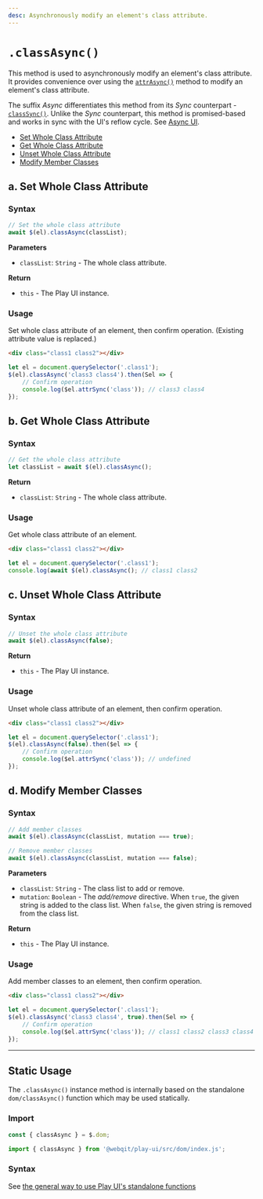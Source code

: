 ```yaml
---
desc: Asynchronously modify an element's class attribute.
---
```

# `.classAsync()`

This method is used to asynchronously modify an element's class attribute. It provides convenience over using the [`attrAsync()`](../attrasync) method to modify an element's class attribute.

The suffix *Async* differentiates this method from its *Sync* counterpart - [`classSync()`](../classsync). Unlike the *Sync* counterpart, this method is promised-based and works in sync with the UI's reflow cycle. See [Async UI](../../concepts#async-ui).

+ [Set Whole Class Attribute](#a-set-whole-class-attribute)
+ [Get Whole Class Attribute](#b-get-whole-class-attribute)
+ [Unset Whole Class Attribute](#c-unset-whole-class-attribute)
+ [Modify Member Classes](#d-modify-member-classes)

## a. Set Whole Class Attribute

### Syntax

```js
// Set the whole class attribute
await $(el).classAsync(classList);
```

**Parameters**

* `classList`: `String` - The whole class attribute.

**Return**

* `this` - The Play UI instance.

### Usage

Set whole class attribute of an element, then confirm operation. (Existing attribute value is replaced.)

```html
<div class="class1 class2"></div>
```

```js
let el = document.querySelector('.class1');
$(el).classAsync('class3 class4').then(Sel => {
    // Confirm operation
    console.log($el.attrSync('class')); // class3 class4
});
```

## b. Get Whole Class Attribute

### Syntax

```js
// Get the whole class attribute
let classList = await $(el).classAsync();
```

**Return**

* `classList`: `String` - The whole class attribute.

### Usage

Get whole class attribute of an element.

```html
<div class="class1 class2"></div>
```

```js
let el = document.querySelector('.class1');
console.log(await $(el).classAsync(); // class1 class2
```

## c. Unset Whole Class Attribute

### Syntax

```js
// Unset the whole class attribute
await $(el).classAsync(false);
```

**Return**

* `this` - The Play UI instance.

### Usage

Unset whole class attribute of an element, then confirm operation.

```html
<div class="class1 class2"></div>
```

```js
let el = document.querySelector('.class1');
$(el).classAsync(false).then($el => {
    // Confirm operation
    console.log($el.attrSync('class')); // undefined
});
```

## d. Modify Member Classes

### Syntax

```js
// Add member classes
await $(el).classAsync(classList, mutation === true);

// Remove member classes
await $(el).classAsync(classList, mutation === false);
```

**Parameters**

* `classList`: `String` - The class list to add or remove.
* `mutation`: `Boolean` - The *add/remove* directive. When `true`, the given string is added to the class list. When `false`, the given string is removed from the class list.

**Return**

* `this` - The Play UI instance.

### Usage

Add member classes to an element, then confirm operation.

```html
<div class="class1 class2"></div>
```

```js
let el = document.querySelector('.class1');
$(el).classAsync('class3 class4', true).then(Sel => {
    // Confirm operation
    console.log($el.attrSync('class')); // class1 class2 class3 class4
});
```

------

## Static Usage

The `.classAsync()` instance method is internally based on the standalone `dom/classAsync()` function which may be used statically.

### Import

```js
const { classAsync } = $.dom;
```
```js
import { classAsync } from '@webqit/play-ui/src/dom/index.js';
```

### Syntax

See [the general way to use Play UI's standalone functions](../../../quickstart#use-as-descrete-utilities)